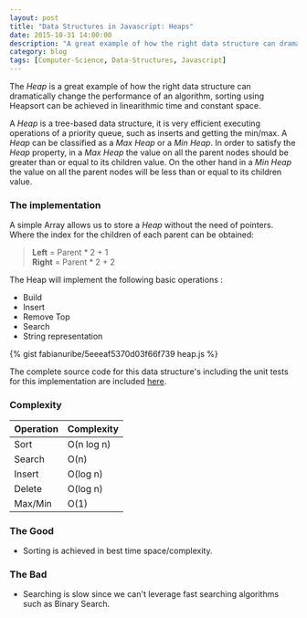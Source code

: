 ```yaml
---
layout: post
title: "Data Structures in Javascript: Heaps"
date: 2015-10-31 14:00:00
description: "A great example of how the right data structure can dramatically change the performance of an algorithm."
category: blog
tags: [Computer-Science, Data-Structures, Javascript]
---
```


The *Heap* is a great example of how the right data structure can dramatically change the performance of an algorithm, sorting using Heapsort can be achieved in linearithmic time and constant space.

A *Heap* is a tree-based data structure, it is very efficient executing operations of a priority queue, such as inserts and getting the min/max. A *Heap* can be classified as a *Max Heap* or a *Min Heap*. In order to satisfy the *Heap* property, in a *Max Heap* the value on all the parent nodes should be greater than or equal to its children value. On the other hand in a *Min Heap* the value on all the parent nodes will be less than or equal to its children value.

### The implementation
A simple Array allows us to store a  *Heap* without the need of pointers. Where the index for the children of each parent can be obtained:

>
> __Left__ = Parent * 2 + 1  
> __Right__ = Parent * 2 + 2
>

The Heap  will implement the following basic operations :

- Build
- Insert
- Remove Top
- Search
- String representation

{% gist fabianuribe/5eeeaf5370d03f66f739 heap.js %}

The complete source code for this data structure's including the unit tests for this implementation are included [here](https://gist.github.com/fabianuribe/5eeeaf5370d03f66f739#file-heap-js).

### Complexity

<div class="complexity-table">
    <table>
        <thead>
            <tr>
                <th>Operation</th>
                <th>Complexity</th>
            </tr>
        </thead>
        <tbody>
            <tr>
                <td>Sort</td>
                <td>O(n log n)</td>
            </tr>
            <tr>
                <td>Search</td>
                <td>O(n)</td>
            </tr>
            <tr>
                <td>Insert</td>
                <td>O(log n)</td>
            </tr>
            <tr>
                <td>Delete</td>
                <td>O(log n)</td>
            </tr>
            <tr>
                <td>Max/Min</td>
                <td>O(1)</td>
            </tr>
        </tbody>
    </table>
</div>

### The Good

- Sorting is achieved in best time space/complexity.

### The Bad

- Searching is slow since we can't leverage fast searching algorithms such as Binary Search.
